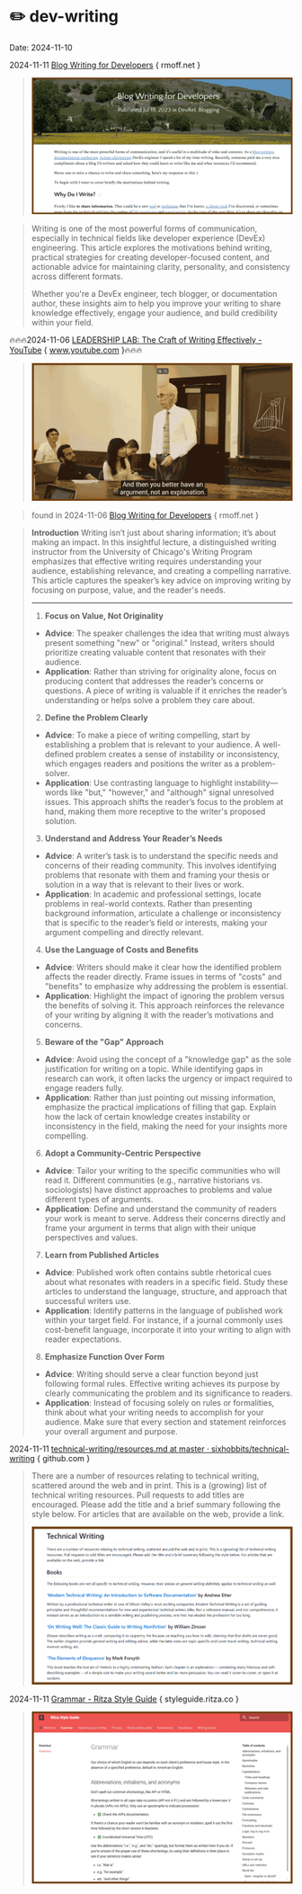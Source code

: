 # ✏️ dev-writing
Date: 2024-11-10

2024-11-11 [Blog Writing for Developers](https://rmoff.net/2023/07/19/blog-writing-for-developers/) { rmoff.net }

> ![image-20241110232126290](dev-writing.assets/image-20241110232126290.png)

> Writing is one of the most powerful forms of communication, especially in technical fields like developer experience (DevEx) engineering. This article explores the motivations behind writing, practical strategies for creating developer-focused content, and actionable advice for maintaining clarity, personality, and consistency across different formats.
>
> Whether you're a DevEx engineer, tech blogger, or documentation author, these insights aim to help you improve your writing to share knowledge effectively, engage your audience, and build credibility within your field.

🔥🔥🔥2024-11-06 [LEADERSHIP LAB: The Craft of Writing Effectively - YouTube](https://www.youtube.com/watch?v=vtIzMaLkCaM) { www.youtube.com }🔥🔥🔥

> ![image-20241105224810433](dev-writing.assets/image-20241105224810433.png)

> found in 2024-11-06 [Blog Writing for Developers](https://rmoff.net/2023/07/19/blog-writing-for-developers/) { rmoff.net }

> **Introduction**
> Writing isn’t just about sharing information; it’s about making an impact. In this insightful lecture, a distinguished writing instructor from the University of Chicago's Writing Program emphasizes that effective writing requires understanding your audience, establishing relevance, and creating a compelling narrative. This article captures the speaker’s key advice on improving writing by focusing on purpose, value, and the reader's needs.
>
> ------
>
> 1. **Focus on Value, Not Originality**
>
> - **Advice**: The speaker challenges the idea that writing must always present something "new" or "original." Instead, writers should prioritize creating valuable content that resonates with their audience.
> - **Application**: Rather than striving for originality alone, focus on producing content that addresses the reader’s concerns or questions. A piece of writing is valuable if it enriches the reader’s understanding or helps solve a problem they care about.
>
> 2. **Define the Problem Clearly**
>
> - **Advice**: To make a piece of writing compelling, start by establishing a problem that is relevant to your audience. A well-defined problem creates a sense of instability or inconsistency, which engages readers and positions the writer as a problem-solver.
> - **Application**: Use contrasting language to highlight instability—words like "but," "however," and "although" signal unresolved issues. This approach shifts the reader’s focus to the problem at hand, making them more receptive to the writer's proposed solution.
>
> 3. **Understand and Address Your Reader’s Needs**
>
> - **Advice**: A writer’s task is to understand the specific needs and concerns of their reading community. This involves identifying problems that resonate with them and framing your thesis or solution in a way that is relevant to their lives or work.
> - **Application**: In academic and professional settings, locate problems in real-world contexts. Rather than presenting background information, articulate a challenge or inconsistency that is specific to the reader’s field or interests, making your argument compelling and directly relevant.
>
> 4. **Use the Language of Costs and Benefits**
>
> - **Advice**: Writers should make it clear how the identified problem affects the reader directly. Frame issues in terms of "costs" and "benefits" to emphasize why addressing the problem is essential.
> - **Application**: Highlight the impact of ignoring the problem versus the benefits of solving it. This approach reinforces the relevance of your writing by aligning it with the reader’s motivations and concerns.
>
> 5. **Beware of the "Gap" Approach**
>
> - **Advice**: Avoid using the concept of a "knowledge gap" as the sole justification for writing on a topic. While identifying gaps in research can work, it often lacks the urgency or impact required to engage readers fully.
> - **Application**: Rather than just pointing out missing information, emphasize the practical implications of filling that gap. Explain how the lack of certain knowledge creates instability or inconsistency in the field, making the need for your insights more compelling.
>
> 6. **Adopt a Community-Centric Perspective**
>
> - **Advice**: Tailor your writing to the specific communities who will read it. Different communities (e.g., narrative historians vs. sociologists) have distinct approaches to problems and value different types of arguments.
> - **Application**: Define and understand the community of readers your work is meant to serve. Address their concerns directly and frame your argument in terms that align with their unique perspectives and values.
>
> 7. **Learn from Published Articles**
>
> - **Advice**: Published work often contains subtle rhetorical cues about what resonates with readers in a specific field. Study these articles to understand the language, structure, and approach that successful writers use.
> - **Application**: Identify patterns in the language of published work within your target field. For instance, if a journal commonly uses cost-benefit language, incorporate it into your writing to align with reader expectations.
>
> 8. **Emphasize Function Over Form**
>
> - **Advice**: Writing should serve a clear function beyond just following formal rules. Effective writing achieves its purpose by clearly communicating the problem and its significance to readers.
> - **Application**: Instead of focusing solely on rules or formalities, think about what your writing needs to accomplish for your audience. Make sure that every section and statement reinforces your overall argument and purpose.

2024-11-11 [technical-writing/resources.md at master · sixhobbits/technical-writing](https://github.com/sixhobbits/technical-writing/blob/master/resources.md) { github.com }

> There are a number of resources relating to technical writing, scattered around the web and in print. This is a (growing) list of technical writing resources. Pull requests to add titles are encouraged. Please add the title and a brief summary following the style below. For articles that are available on the web, provide a link.
>
> ![image-20241110232536253](dev-writing.assets/image-20241110232536253.png)

2024-11-11 [Grammar - Ritza Style Guide](https://styleguide.ritza.co/grammar/grammar/) { styleguide.ritza.co }

> ![image-20241110232628589](dev-writing.assets/image-20241110232628589.png)
